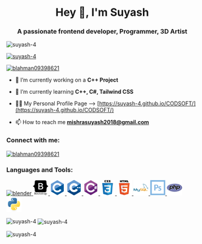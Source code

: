 <h1 align="center">Hey 👋, I'm Suyash</h1>
<h3 align="center">A passionate frontend developer, Programmer, 3D Artist</h3>

<p align="left"> <img src="https://komarev.com/ghpvc/?username=suyash-4&label=Profile%20views&color=0e75b6&style=flat" alt="suyash-4" /> </p>

<p align="left"> <a href="https://github.com/ryo-ma/github-profile-trophy"><img src="https://github-profile-trophy.vercel.app/?username=suyash-4" alt="suyash-4" /></a> </p>

<p align="left"> <a href="https://twitter.com/blahman09398621" target="blank"><img src="https://img.shields.io/twitter/follow/blahman09398621?logo=twitter&style=for-the-badge" alt="blahman09398621" /></a> </p>

- 🔭 I’m currently working on a **C++ Project**

- 🌱 I’m currently learning **C++, C#, Tailwind CSS**

- 👨‍💻 My Personal Profile Page --> [https://suyash-4.github.io/CODSOFT/](https://suyash-4.github.io/CODSOFT/)

- 📫 How to reach me **mishrasuyash2018@gmail.com**

<h3 align="left">Connect with me:</h3>
<p align="left">
<a href="https://twitter.com/blahman09398621" target="blank"><img align="center" src="https://raw.githubusercontent.com/rahuldkjain/github-profile-readme-generator/master/src/images/icons/Social/twitter.svg" alt="blahman09398621" height="30" width="40" /></a>
</p>

<h3 align="left">Languages and Tools:</h3>
<p align="left"> <a href="https://www.blender.org/" target="_blank" rel="noreferrer"> <img src="https://download.blender.org/branding/community/blender_community_badge_white.svg" alt="blender" width="40" height="40"/> </a> <a href="https://getbootstrap.com" target="_blank" rel="noreferrer"> <img src="https://raw.githubusercontent.com/devicons/devicon/master/icons/bootstrap/bootstrap-plain-wordmark.svg" alt="bootstrap" width="40" height="40"/> </a> <a href="https://www.cprogramming.com/" target="_blank" rel="noreferrer"> <img src="https://raw.githubusercontent.com/devicons/devicon/master/icons/c/c-original.svg" alt="c" width="40" height="40"/> </a> <a href="https://www.w3schools.com/cpp/" target="_blank" rel="noreferrer"> <img src="https://raw.githubusercontent.com/devicons/devicon/master/icons/cplusplus/cplusplus-original.svg" alt="cplusplus" width="40" height="40"/> </a> <a href="https://www.w3schools.com/cs/" target="_blank" rel="noreferrer"> <img src="https://raw.githubusercontent.com/devicons/devicon/master/icons/csharp/csharp-original.svg" alt="csharp" width="40" height="40"/> </a> <a href="https://www.w3schools.com/css/" target="_blank" rel="noreferrer"> <img src="https://raw.githubusercontent.com/devicons/devicon/master/icons/css3/css3-original-wordmark.svg" alt="css3" width="40" height="40"/> </a> <a href="https://www.w3.org/html/" target="_blank" rel="noreferrer"> <img src="https://raw.githubusercontent.com/devicons/devicon/master/icons/html5/html5-original-wordmark.svg" alt="html5" width="40" height="40"/> </a> <a href="https://www.mysql.com/" target="_blank" rel="noreferrer"> <img src="https://raw.githubusercontent.com/devicons/devicon/master/icons/mysql/mysql-original-wordmark.svg" alt="mysql" width="40" height="40"/> </a> <a href="https://www.photoshop.com/en" target="_blank" rel="noreferrer"> <img src="https://raw.githubusercontent.com/devicons/devicon/master/icons/photoshop/photoshop-line.svg" alt="photoshop" width="40" height="40"/> </a> <a href="https://www.php.net" target="_blank" rel="noreferrer"> <img src="https://raw.githubusercontent.com/devicons/devicon/master/icons/php/php-original.svg" alt="php" width="40" height="40"/> </a> <a href="https://www.python.org" target="_blank" rel="noreferrer"> <img src="https://raw.githubusercontent.com/devicons/devicon/master/icons/python/python-original.svg" alt="python" width="40" height="40"/> </a> </p>

<p><img align="left" src="https://github-readme-stats.vercel.app/api/top-langs?username=suyash-4&show_icons=true&locale=en&layout=compact" alt="suyash-4" /></p>

<p>&nbsp;<img align="center" src="https://github-readme-stats.vercel.app/api?username=suyash-4&show_icons=true&locale=en" alt="suyash-4" /></p>

<p><img align="center" src="https://github-readme-streak-stats.herokuapp.com/?user=suyash-4&" alt="suyash-4" /></p>

